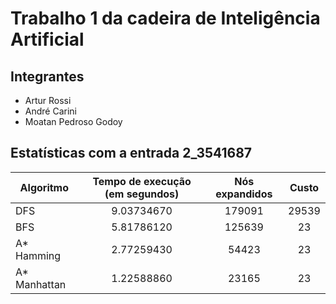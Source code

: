 # Trabalho 1 da cadeira de Inteligência Artificial

## Integrantes
* Artur Rossi
* André Carini
* Moatan Pedroso Godoy

## Estatísticas com a entrada 2_3541687

| Algoritmo  | Tempo de execução (em segundos) | Nós expandidos  | Custo | 
| ------------- |:-------------:|:-------------:|:-------------:
| DFS      | 9.03734670    	| 179091     | 29539
| BFS      | 5.81786120    | 125639   	| 23
| A* Hamming      | 2.77259430    | 54423   	| 23
| A* Manhattan      | 1.22588860     | 23165   	| 23